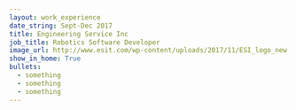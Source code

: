 ```yaml
---
layout: work_experience
date_string: Sept-Dec 2017
title: Engineering Service Inc
job_title: Robotics Software Developer
image_url: http://www.esit.com/wp-content/uploads/2017/11/ESI_logo_new.png
show_in_home: True
bullets:
  - something
  - something
  - something
---
```

